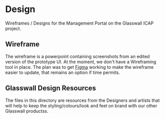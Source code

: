# Design

Wireframes / Designs for the Management Portal on the Glasswall ICAP project.

## Wireframe
The wireframe is a powerpoint containing screenshots from an edited version of the prototype UI. 
At the moment, we don't have a Wireframing tool in place. 
The plan was to get [Figma](https://www.figma.com/) working to make the wireframe easier to update, that remains an option if time permits.

## Glasswall Design Resources
The files in this directory are resources from the Designers and artists that will help to keep the styling/colours/look and feel on brand with our other Glasswall productss.
